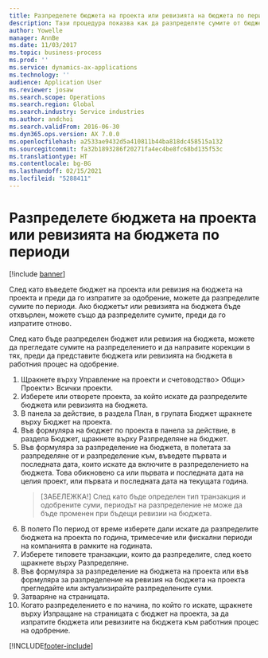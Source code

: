 ```yaml
---
title: Разпределете бюджета на проекта или ревизията на бюджета по периоди
description: Тази процедура показва как да разпределяте сумите от бюджета на проекта по периоди.
author: Yowelle
manager: AnnBe
ms.date: 11/03/2017
ms.topic: business-process
ms.prod: ''
ms.service: dynamics-ax-applications
ms.technology: ''
audience: Application User
ms.reviewer: josaw
ms.search.scope: Operations
ms.search.region: Global
ms.search.industry: Service industries
ms.author: andchoi
ms.search.validFrom: 2016-06-30
ms.dyn365.ops.version: AX 7.0.0
ms.openlocfilehash: a2533ae9432d5a410811b44ba818dc458515a132
ms.sourcegitcommit: fa32b1893286f20271fa4ec4be8fc68bd135f53c
ms.translationtype: HT
ms.contentlocale: bg-BG
ms.lasthandoff: 02/15/2021
ms.locfileid: "5288411"
---
```

# <a name="allocate-a-project-budget-or-budget-revision-across-periods"></a>Разпределете бюджета на проекта или ревизията на бюджета по периоди

[!include [banner](../../includes/banner.md)]

След като въведете бюджет на проекта или ревизия на бюджета на проекта и преди да го изпратите за одобрение, можете да разпределите сумите по периоди. Ако бюджетът или ревизията на бюджета бъде отхвърлен, можете също да разпределите сумите, преди да го изпратите отново. 

След като бъде разпределен бюджет или ревизия на бюджета, можете да прегледате сумите на разпределението и да направите корекции в тях, преди да представите бюджета или ревизията на бюджета в работния процес на одобрение. 

1. Щракнете върху Управление на проекти и счетоводство> Общи> Проекти> Всички проекти. 
2. Изберете или отворете проекта, за който искате да разпределите бюджета или ревизията на бюджета. 
3. В панела за действие, в раздела План, в групата Бюджет щракнете върху Бюджет на проекта. 
4. Във формуляра на бюджет по проекта в панела за действие, в раздела Бюджет, щракнете върху Разпределяне на бюджет. 
5. Във формуляра за разпределение на бюджета, в полетата за разпределяне от и разпределение към, въведете първата и последната дата, които искате да включите в разпределението на бюджета. Това обикновено са или първата и последната дата на целия проект, или първата и последната дата на текущата година.  
   > [ЗАБЕЛЕЖКА!] След като бъде определен тип транзакция и одобрените суми, периодът на разпределение не може да бъде променен при бъдещи ревизии на бюджета. 
6. В полето По период от време изберете дали искате да разпределите бюджета на проекта по година, тримесечие или фискални периоди на компанията в рамките на годината.
7. Изберете типовете транзакции, които да разпределите, след което щракнете върху Разпределяне. 
8. Във формуляра за разпределение на бюджета на проекта или във формуляра за разпределение на ревизия на бюджета на проекта прегледайте или актуализирайте разпределените суми. 
9. Затваряне на страницата.
10. Когато разпределението е по начина, по който го искате, щракнете върху Изпращане на страницата с бюджет на проекта, за да изпратите бюджета или ревизиите на бюджета към работния процес на одобрение.  




[!INCLUDE[footer-include](../../includes/footer-banner.md)]